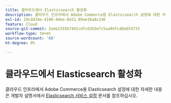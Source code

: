 ```yaml
---
title: 클라우드에서 Elasticsearch 활성화
description: 클라우드 인프라에서 Adobe Commerce용 Elasticsearch 설정에 대한 자세한 내용은 개발자 설명서에 있는 [Elasticsearch 서비스 설정](https://experienceleague.adobe.com/en/docs/commerce-cloud-service/user-guide/configure/service/elasticsearch) 문서를 참조하십시오.
exl-id: 19cdd34e-4180-4dee-8e51-89ae1ba8c246
feature: Cloud
source-git-commit: 2aeb2355b74d1cdfc62b5e7c5aa04fcd0a654733
workflow-type: tm+mt
source-wordcount: '60'
ht-degree: 0%

---
```


# 클라우드에서 Elasticsearch 활성화

클라우드 인프라에서 Adobe Commerce용 Elasticsearch 설정에 대한 자세한 내용은 개발자 설명서에서 [Elasticsearch 서비스 설정](https://experienceleague.adobe.com/en/docs/commerce-cloud-service/user-guide/configure/service/elasticsearch) 문서를 참조하십시오.
